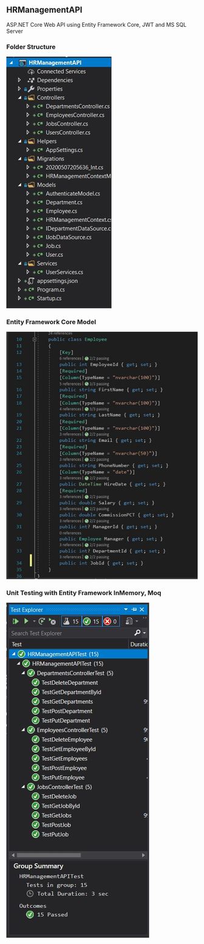 ## HRManagementAPI
ASP.NET Core Web API using Entity Framework Core, JWT and MS SQL Server

### Folder Structure
![Image](https://github.com/xerun/Angular9-ASP.NET-Core-Web-API-Entity-Framework-Core-JWT/blob/master/images/folders.JPG)

### Entity Framework Core Model
![Image](https://github.com/xerun/Angular9-ASP.NET-Core-Web-API-Entity-Framework-Core-JWT/blob/master/images/EmployeeModel.JPG)

### Unit Testing with Entity Framework InMemory, Moq
![Image](https://github.com/xerun/Angular9-ASP.NET-Core-Web-API-Entity-Framework-Core-JWT/blob/master/images/unitTest.JPG)
